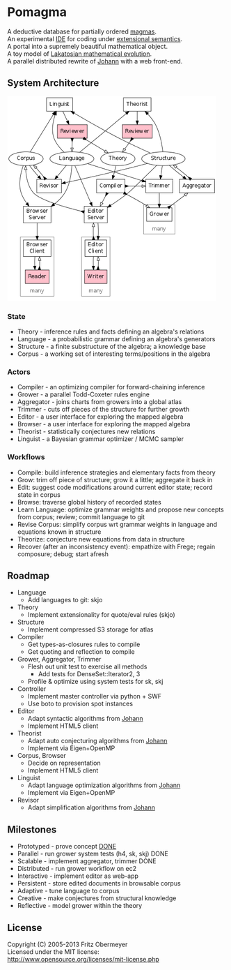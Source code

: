 # Pomagma

A deductive database for partially ordered <a href="http://en.wikipedia.org/wiki/Magma_(algebra)">magmas</a>.<br />
An experimental <a href="http://en.wikipedia.org/wiki/Integrated_development_environment">IDE</a> for coding under <a href="https://en.wikipedia.org/wiki/Extension_(semantics)">extensional semantics</a>.<br />
A portal into a supremely beautiful mathematical object.<br />
A toy model of <a href="http://en.wikipedia.org/wiki/Proofs_and_Refutations)">Lakatosian mathematical evolution</a>.<br />
A parallel distributed rewrite of <a href="http://github.com/fritzo/Johann">Johann</a> with a web front-end.

## System Architecture

![Architecture](doc/architecture.png)

### State

- Theory - inference rules and facts defining an algebra's relations
- Language - a probabilistic grammar defining an algebra's generators
- Structure - a finite substructure of the algebra; a knowledge base
- Corpus - a working set of interesting terms/positions in the algebra

### Actors

- Compiler - an optimizing compiler for forward-chaining inference
- Grower - a parallel Todd-Coxeter rules engine
- Aggregator - joins charts from growers into a global atlas
- Trimmer - cuts off pieces of the structure for further growth
- Editor - a user interface for exploring the mapped algebra
- Browser - a user interface for exploring the mapped algebra
- Theorist - statistically conjectures new relations
- Linguist - a Bayesian grammar optimizer / MCMC sampler

### Workflows

- Compile: build inference strategies and elementary facts from theory
- Grow: trim off piece of structure; grow it a little; aggregate it back in
- Edit: suggest code modifications around current editor state;
  record state in corpus
- Browse: traverse global history of recorded states
- Learn Language: optimize grammar weights and propose new concepts from corpus;
  review; commit language to git
- Revise Corpus: simplify corpus wrt grammar weights in language
  and equations known in structure
- Theorize: conjecture new equations from data in structure
- Recover (after an inconsistency event):
  empathize with Frege; regain composure; debug; start afresh

## Roadmap

- Language
    - Add languages to git: skjo
- Theory
    - Implement extensionality for quote/eval rules (skjo)
- Structure
    - Implement compressed S3 storage for atlas
- Compiler
    - Get types-as-closures rules to compile
    - Get quoting and reflection to compile
- Grower, Aggregator, Trimmer
    - Flesh out unit test to exercise all methods
        - Add tests for DenseSet::Iterator2, 3
    - Profile & optimize using system tests for sk, skj
- Controller
    - Implement master controller via python + SWF
    - Use boto to provision spot instances
- Editor
    - Adapt syntactic algorithms from [Johann](http://github.com/fritzo/Johann)
    - Implement HTML5 client
- Theorist
    - Adapt auto conjecturing algorithms from [Johann](http://github.com/fritzo/Johann)
    - Implement via Eigen+OpenMP
- Corpus, Browser
    - Decide on representation
    - Implement HTML5 client
- Linguist
    - Adapt language optimization algorithms from [Johann](http://github.com/fritzo/Johann)
    - Implement via Eigen+OpenMP
- Revisor
    - Adapt simplification algorithms from [Johann](http://github.com/fritzo/Johann)

## Milestones

- Prototyped - prove concept [DONE](http://github.com/fritzo/Johann)
- Parallel - run grower system tests (h4, sk, skj) DONE
- Scalable - implement aggregator, trimmer DONE
- Distributed - run grower workflow on ec2
- Interactive - implement editor as web-app
- Persistent - store edited documents in browsable corpus
- Adaptive - tune language to corpus
- Creative - make conjectures from structural knowledge
- Reflective - model grower within the theory

## License

Copyright (C) 2005-2013 Fritz Obermeyer<br/>
Licensed under the MIT license:<br/>
http://www.opensource.org/licenses/mit-license.php
